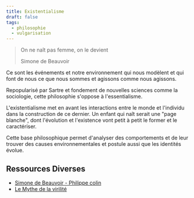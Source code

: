 ```yaml
---
title: Existentialisme
draft: false
tags:
  - philosophie
  - vulgarisation
---
```


> On ne naît pas femme, on le devient
>
> Simone de Beauvoir

Ce sont les événements et notre environnement qui nous modèlent et qui font de nous ce que nous sommes et agissons comme nous agissons.

Repopularisé par Sartre et fondement de nouvelles sciences comme la sociologie, cette philosophie s'oppose à l'essentialisme.

L'existentialisme met en avant les interactions entre le monde et l'individu dans la construction de ce dernier. Un enfant qui naît serait une "page blanche", dont l'évolution et l'existence vont petit à petit le former et le caractériser.

Cette base philosophique permet d'analyser des comportements et de leur trouver des causes environnementales et postule aussi que les identités évolue.

## Ressources Diverses

- [Simone de Beauvoir - Philippe colin](https://www.radiofrance.fr/franceinter/podcasts/serie-simone-de-beauvoir-itineraire-d-une-jeune-fille-rangee)
- [Le Mythe de la virilité](https://www.babelio.com/livres/Gazale-Le-Mythe-de-la-virilite/992131)
